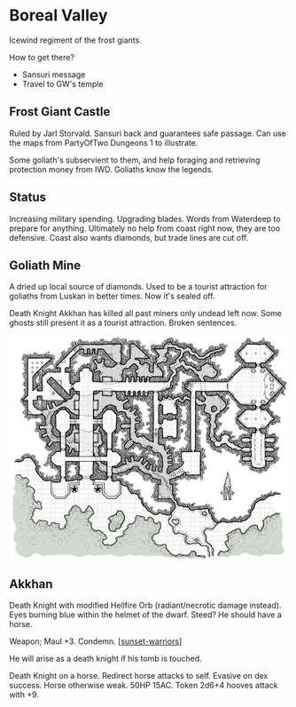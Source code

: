 # Boreal Valley
Icewind regiment of the frost giants.

How to get there?
- Sansuri message
- Travel to GW's temple

## Frost Giant Castle
Ruled by Jarl Storvald.
Sansuri back and guarantees safe passage. Can use the maps from PartyOfTwo Dungeons 1 to illustrate.

Some goliath's subservient to them, and help foraging and retrieving protection money from IWD.
Goliaths know the legends.

## Status
Increasing military spending. Upgrading blades. Words from Waterdeep to prepare for anything.
Ultimately no help from coast right now, they are too defensive.
Coast also wants diamonds, but trade lines are cut off.

## Goliath Mine
A dried up local source of diamonds. Used to be a tourist attraction for goliaths from Luskan in better times.
Now it's sealed off.

Death Knight Akkhan has killed all past miners only undead left now.
Some ghosts still present it as a tourist attraction. Broken sentences.

![](boreal-mine.jpg)

## Akkhan
Death Knight with modified Hellfire Orb (radiant/necrotic damage instead).
Eyes burning blue within the helmet of the dwarf. Steed? He should have a horse.

Weapon; Maul +3. Condemn.
[[sunset-warriors]]

He will arise as a death knight if his tomb is touched.

Death Knight on a horse. Redirect horse attacks to self. Evasive on dex success.
Horse otherwise weak. 50HP 15AC. Token 2d6+4 hooves attack with +9.

[//begin]: # "Autogenerated link references for markdown compatibility"
[sunset-warriors]: ../npcs/sunset-warriors "Sunset Warriors"
[//end]: # "Autogenerated link references"
